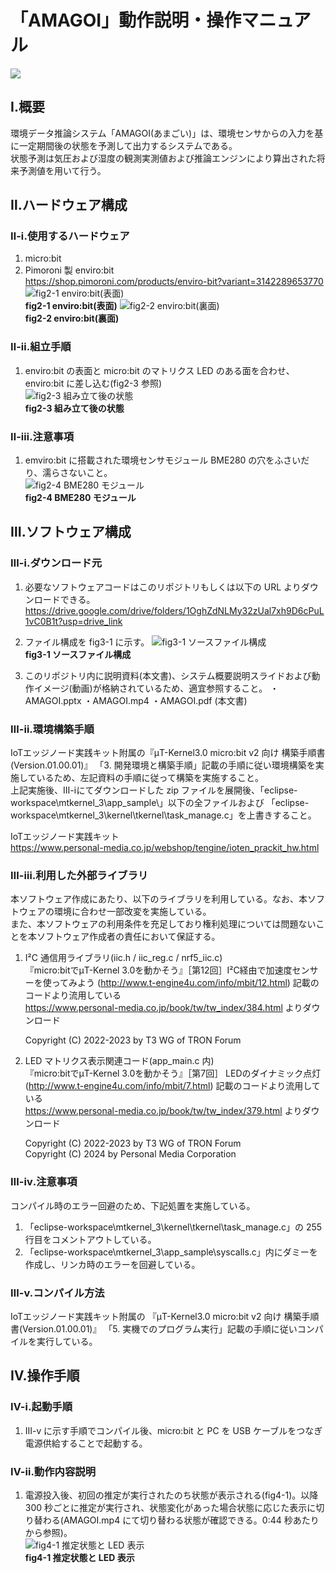 # 「AMAGOI」動作説明・操作マニュアル
![](./img/header.png)

## Ⅰ.概要  
環境データ推論システム「AMAGOI(あまごい)」は、環境センサからの入力を基に一定期間後の状態を予測して出力するシステムである。  
状態予測は気圧および湿度の観測実測値および推論エンジンにより算出された将来予測値を用いて行う。
<div style="page-break-before:always"></div>

## Ⅱ.ハードウェア構成
### Ⅱ-ⅰ.使用するハードウェア
1. micro:bit
2. Pimoroni 製 enviro:bit  
   https://shop.pimoroni.com/products/enviro-bit?variant=3142289653770  
![fig2-1 enviro:bit(表面)](./img/hardware_01.png)  
**fig2-1 enviro:bit(表面)**
![fig2-2 enviro:bit(裏面)](./img/hardware_02.png)  
**fig2-2 enviro:bit(裏面)**  
<div style="page-break-before:always"></div>

### Ⅱ-ⅱ.組立手順
1. enviro:bit の表面と micro:bit のマトリクス LED のある面を合わせ、enviro:bit に差し込む(fig2-3 参照)  
![fig2-3 組み立て後の状態](./img/hardware_03.png)  
**fig2-3 組み立て後の状態**
<div style="page-break-before:always"></div>

### Ⅱ-ⅲ.注意事項
1. emviro:bit に搭載された環境センサモジュール BME280 の穴をふさいだり、濡らさないこと。  
![fig2-4 BME280 モジュール](./img/enviro_bit_notice.png)  
**fig2-4 BME280 モジュール**  
<div style="page-break-before:always"></div>

## Ⅲ.ソフトウェア構成
### Ⅲ-ⅰ.ダウンロード元
1. 必要なソフトウェアコードはこのリポジトリもしくは以下の URL よりダウンロードできる。
https://drive.google.com/drive/folders/1OghZdNLMy32zUal7xh9D6cPuL1vC0B1t?usp=drive_link

2. ファイル構成を fig3-1 に示す。
![fig3-1 ソースファイル構成](./img/filetree.png)  
**fig3-1 ソースファイル構成**  

3. このリポジトリ内に説明資料(本文書)、システム概要説明スライドおよび動作イメージ(動画)が格納されているため、適宜参照すること。
   ・AMAGOI.pptx
   ・AMAGOI.mp4
   ・AMAGOI.pdf (本文書)  
<div style="page-break-before:always"></div>

### Ⅲ-ⅱ.環境構築手順
IoTエッジノード実践キット附属の『μT-Kernel3.0 micro:bit v2 向け 構築手順書(Version.01.00.01)』 「3. 開発環境と構築手順」記載の手順に従い環境構築を実施しているため、左記資料の手順に従って構築を実施すること。  
上記実施後、Ⅲ-ⅰにてダウンロードした zip ファイルを展開後、「eclipse-workspace\mtkernel_3\app_sample\」以下の全ファイルおよび
「eclipse-workspace\mtkernel_3\kernel\tkernel\task_manage.c」を上書きすること。

IoTエッジノード実践キット  
https://www.personal-media.co.jp/webshop/tengine/ioten_prackit_hw.html  

### Ⅲ-ⅲ.利用した外部ライブラリ
本ソフトウェア作成にあたり、以下のライブラリを利用している。なお、本ソフトウェアの環境に合わせ一部改変を実施している。  
また、本ソフトウェアの利用条件を充足しており権利処理については問題ないことを本ソフトウェア作成者の責任において保証する。

1. I²C 通信用ライブラリ(iic.h / iic_reg.c / nrf5_iic.c)  
   『micro:bitでµT-Kernel 3.0を動かそう』［第12回］I²C経由で加速度センサーを使ってみよう (http://www.t-engine4u.com/info/mbit/12.html) 記載のコードより流用している  
   https://www.personal-media.co.jp/book/tw/tw_index/384.html よりダウンロード  

   Copyright (C) 2022-2023 by T3 WG of TRON Forum
   
2. LED マトリクス表示関連コード(app_main.c 内)  
   『micro:bitでµT-Kernel 3.0を動かそう』［第7回］ LEDのダイナミック点灯 (http://www.t-engine4u.com/info/mbit/7.html) 記載のコードより流用している  
   https://www.personal-media.co.jp/book/tw/tw_index/379.html よりダウンロード    

   Copyright (C) 2022-2023 by T3 WG of TRON Forum  
   Copyright (C) 2024 by Personal Media Corporation

### Ⅲ-ⅳ.注意事項
コンパイル時のエラー回避のため、下記処置を実施している。  
1. 「eclipse-workspace\mtkernel_3\kernel\tkernel\task_manage.c」の 255 行目をコメントアウトしている。
2. 「eclipse-workspace\mtkernel_3\app_sample\syscalls.c」内にダミーを作成し、リンカ時のエラーを回避している。

### Ⅲ-ⅴ.コンパイル方法
IoTエッジノード実践キット附属の 『μT-Kernel3.0 micro:bit v2 向け 構築手順書(Version.01.00.01)』 「5. 実機でのプログラム実行」記載の手順に従いコンパイルを実行している。
<div style="page-break-before:always"></div>

## Ⅳ.操作手順
### Ⅳ-ⅰ.起動手順
1. Ⅲ-ⅴ に示す手順でコンパイル後、micro:bit と PC を USB ケーブルをつなぎ電源供給することで起動する。  

### Ⅳ-ⅱ.動作内容説明
1. 電源投入後、初回の推定が実行されたのち状態が表示される(fig4-1)。以降 300 秒ごとに推定が実行され、状態変化があった場合状態に応じた表示に切り替わる(AMAGOI.mp4 にて切り替わる状態が確認できる。0:44 秒あたりから参照)。  
![fig4-1 推定状態と LED 表示](./img/display.png)  
**fig4-1 推定状態と LED 表示**  
